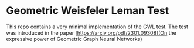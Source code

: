 # Geometric Weisfeler Leman Test 

This repo contains a very minimal implementation of the GWL test. 
The test was introduced in the paper [https://arxiv.org/pdf/2301.09308](On the expressive power of Geometric Graph Neural Networks) 
